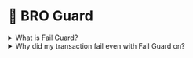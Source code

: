 # 🚨 BRO Guard

<details>

<summary>What is Fail Guard?</summary>

With Fail Guard enabled, before your transaction is broadcasted to the network it is simulated to ensure that it would not result an execution error. The purpose of Fail Guard is to avoid wasting gas on sending transactions that are predicted to fail.&#x20;

This setting adds some latency to your trade, as the simulation must be completed before executing the trade.

</details>

<details>

<summary>Why did my transaction fail even with Fail Guard on?</summary>

Fail Guard is not guaranteed to prevent all types of transaction errors.&#x20;

For example. consider a swap transaction with 5% slippage that is completely valid and simulates successfully. If there are transactions before you in the block which move the price out of the 5% range, your transaction will fail.&#x20;

</details>
